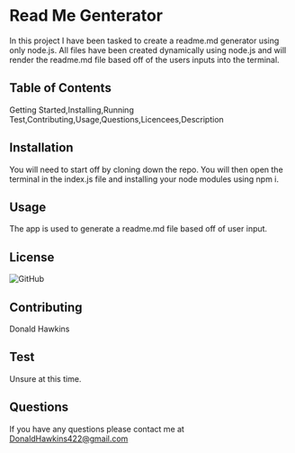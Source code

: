  
# Read Me Genterator
In this project I have been tasked to create a readme.md generator using only node.js. All files have been created dynamically using node.js and will render the readme.md file based off of the users inputs into the terminal.

## Table of Contents
Getting Started,Installing,Running Test,Contributing,Usage,Questions,Licencees,Description

## Installation
You will need to start off by cloning down the repo. You will then open the terminal in the index.js file and installing your node modules using npm i.

## Usage
The app is used to generate a readme.md file based off of user input.

## License
![GitHub](https://img.shields.io/github/license/quackenstien/repo-node-building)

## Contributing
Donald Hawkins

## Test
Unsure at this time.

## Questions
If you have any questions please contact me at DonaldHawkins422@gmail.com